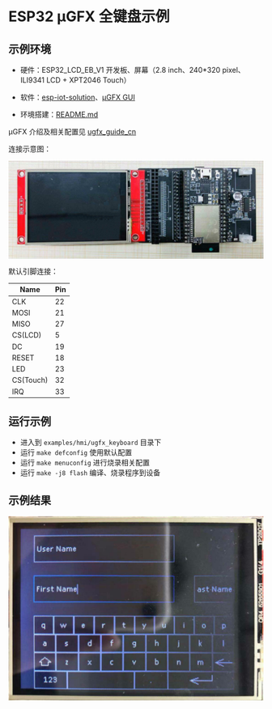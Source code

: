 # ESP32 μGFX 全键盘示例

## 示例环境

- 硬件：ESP32_LCD_EB_V1 开发板、屏幕（2.8 inch、240*320 pixel、ILI9341 LCD + XPT2046 Touch）
- 软件：[esp-iot-solution](https://github.com/espressif/esp-iot-solution)、[μGFX GUI](https://ugfx.io/)

- 环境搭建：[README.md](../../../README.md#preparation)

μGFX 介绍及相关配置见 [ugfx_guide_cn](../../../documents/hmi_solution/ugfx/ugfx_guide_cn.md)

连接示意图：

<div align="center"><img src="../../../documents/_static/hmi_solution/lcd_connect.jpg" width = "700" alt="lcd_connect" align=center /></div>  

默认引脚连接：

Name | Pin
-------- | -----
CLK | 22
MOSI | 21
MISO | 27
CS(LCD) | 5
DC | 19
RESET | 18
LED | 23
CS(Touch) | 32
IRQ | 33

## 运行示例

- 进入到 `examples/hmi/ugfx_keyboard` 目录下
- 运行 `make defconfig` 使用默认配置
- 运行 `make menuconfig` 进行烧录相关配置
- 运行 `make -j8 flash` 编译、烧录程序到设备

## 示例结果

<div align="center"><img src="../../../documents/_static/hmi_solution/ugfx/ugfx_keyboard.jpg" width = "700" alt="μgfx_keyboard" align=center /></div>  